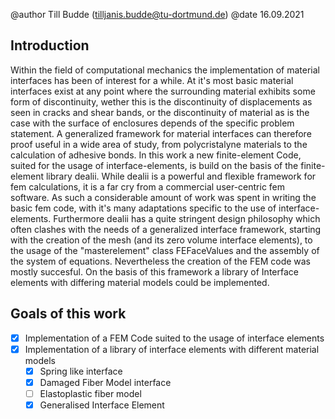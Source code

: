 @author Till Budde (tilljanis.budde@tu-dortmund.de)
@date 16.09.2021

## Introduction

Within the field of computational mechanics the implementation of material
interfaces has been of interest for a while.
At it's most basic material interfaces exist at any point where the surrounding
material exhibits some form of discontinuity, wether this is the discontinuity of
displacements as seen in cracks and shear bands, or the discontinuity of material
as is the case with the surface of enclosures depends of the specific problem
statement. 
A generalized framework for material interfaces can therefore proof useful
in a wide area of study, from polycristalyne materials to the calculation of 
adhesive bonds.
In this work a new finite-element Code, suited for the usage of interface-elements,
is build on the basis of the finite-element library dealii.
While dealii is a powerful and flexible framework for fem calculations, it is 
a far cry from a commercial user-centric fem software.
As such a considerable amount of work was spent in writing the basic fem code,
with it's many adaptations specific to the use of interface-elements.
Furthermore dealii has a quite stringent design philosophy which often clashes
with the needs of a generalized interface framework, starting with the creation
of the mesh (and its zero volume interface elements), to the usage of the 
"masterelement" class FEFaceValues and the assembly of the system of equations.
Nevertheless the creation of the FEM code was mostly succesful.
On the basis of this framework a library of Interface elements with differing 
material models could be implemented.

## Goals of this work

- [X] Implementation of a FEM Code suited to the usage of interface elements
- [X] Implementation of a library of interface elements with different material models
  - [X] Spring like interface
  - [X] Damaged Fiber Model interface 
  - [ ] Elastoplastic fiber model
  - [X] Generalised Interface Element
